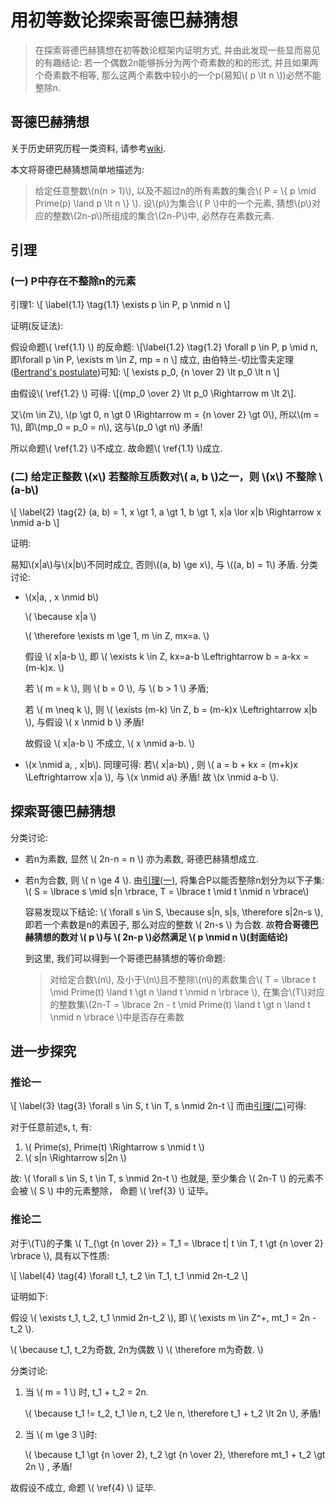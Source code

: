 # 用初等数论探索哥德巴赫猜想
> 在探索哥德巴赫猜想在初等数论框架内证明方式, 并由此发现一些显而易见的有趣结论: 若一个偶数2n能够拆分为两个奇素数的和的形式, 并且如果两个奇素数不相等, 那么这两个素数中较小的一个p(易知\\( p \lt n \\))必然不能整除n.

## 哥德巴赫猜想
关于历史研究历程一类资料, 请参考[wiki].

本文将哥德巴赫猜想简单地描述为:
> 给定任意整数\\(n(n > 1)\\), 以及不超过n的所有素数的集合\\( P = \\{ p \mid Prime(p) \land p \lt n \\} \\). 设\\(p\\)为集合\\( P \\)中的一个元素, 猜想\\(p\\)对应的整数\\(2n-p\\)所组成的集合\\(2n-P\\)中, 必然存在素数元素.

[wiki]: https://en.wikipedia.org/wiki/Goldbach's_conjecture

## 引理
### (一) P中存在不整除n的元素
引理1:
\\[ \label{1.1} \tag{1.1}
    \exists p \in P, p \nmid n
\\]

证明(反证法):

假设命题\\( \ref{1.1} \\) 的反命题:
\\[\label{1.2} \tag{1.2}
    \forall p \in P, p \mid n, 即\forall p \in P, \exists m \in Z, mp = n
\\]
成立, 由伯特兰-切比雪夫定理([Bertrand's postulate])可知:
\\[
    \exists p_0, {n \over 2} \lt p_0 \lt n
\\]

由假设\\( \ref{1.2} \\) 可得:
\\[{mp_0 \over 2} \lt p_0 \Rightarrow m \lt 2\\].

又\\(m \in Z\\), \\(p \gt 0, n \gt 0 \Rightarrow m = {n \over 2} \gt 0\\), 所以\\(m = 1\\), 即\\(mp_0 = p_0 = n\\), 这与\\(p_0 \gt n\\) 矛盾!

所以命题\\( \ref{1.2} \\)不成立. 故命题\\( \ref{1.1} \\)成立.

[Bertrand's postulate]: https://en.wikipedia.org/wiki/Bertrand%27s_postulate

### (二) 给定正整数 \\(x\\) 若整除互质数对\\( a, b \\)之一，则 \\(x\\) 不整除 \\(a-b\\)
\\[ \label{2} \tag{2}
    (a, b) = 1, x \gt 1, a \gt 1, b \gt 1, x|a \lor x|b \Rightarrow x \nmid a-b
\\]

证明:

易知\\(x|a\\)与\\(x|b\\)不同时成立, 否则\\((a, b) \ge x\\), 与 \\((a, b) = 1\\) 矛盾.
分类讨论:
- \\(x|a, \, x \nmid b\\)

    \\( \because x|a \\)

    \\( \therefore \exists m \ge 1, m \in Z,  mx=a. \\)

    假设 \\( x|a-b \\),  即 \\( \exists k \in Z,  kx=a-b \Leftrightarrow b = a-kx = (m-k)x. \\)

    若 \\( m = k \\), 则 \\( b = 0 \\), 与 \\( b > 1 \\) 矛盾;

    若 \\( m \neq k \\), 则 \\( \exists (m-k) \in Z,  b = (m-k)x \Leftrightarrow x|b \\),  与假设 \\( x \nmid b \\) 矛盾!

    故假设 \\( x|a-b \\) 不成立, \\( x \nmid a-b. \\)

- \\(x \nmid a, \, x|b\\). 同理可得:
    若\\( x|a-b\\) ,  则 \\( a = b + kx = (m+k)x \Leftrightarrow x|a \\), 与 \\(x \nmid a\\) 矛盾! 故 \\(x \nmid a-b \\).

## 探索哥德巴赫猜想
分类讨论:
- 若n为素数, 显然 \\( 2n-n = n \\) 亦为素数, 哥德巴赫猜想成立.
- 若n为合数, 则 \\( n \ge 4 \\). 由[引理(一)](#一-p中存在不整除n的元素), 将集合P以能否整除n划分为以下子集: \\( S = \lbrace s \mid s|n \rbrace,  T = \lbrace t \mid t \nmid n \rbrace\\)

    容易发现以下结论: \\( \forall s \in S,  \because s|n, s|s,  \therefore s|2n-s \\), 即若一个素数是n的素因子, 那么对应的整数 \\( 2n-s \\) 为合数. 故**符合哥德巴赫猜想的数对 \\( p \\)与 \\( 2n-p \\)必然满足 \\( p \nmid n \\)(封面结论)**

    到这里, 我们可以得到一个哥德巴赫猜想的等价命题:
    > 对给定合数\\(n\\), 及小于\\(n\\)且不整除\\(n\\)的素数集合\\( T = \lbrace t \mid Prime(t) \land t \gt n \land t \nmid n \rbrace \\), 在集合\\(T\\)对应的整数集\\(2n-T = \lbrace 2n - t \mid Prime(t) \land t \gt n \land t \nmid n \rbrace \\)中是否存在素数

## 进一步探究
### 推论一
\\[ \label{3} \tag{3}
    \forall s \in S, t \in T,  s \nmid 2n-t
\\]
而由[引理(二)]可得:

对于任意前述s, t, 有:
1. \\( Prime(s), Prime(t) \Rightarrow s \nmid t \\)
2. \\( s|n \Rightarrow s|2n \\)

故: \\( \forall s \in S, t \in T,  s \nmid 2n-t \\)
也就是, 至少集合 \\( 2n-T \\) 的元素不会被 \\( S \\) 中的元素整除， 命题 \\( \ref{3} \\) 证毕。

### 推论二
对于\\(T\\)的子集 \\( T_{\gt {n \over 2}} = T_1 = \lbrace t| t \in T, t \gt {n \over 2} \rbrace \\), 具有以下性质:

\\[ \label{4} \tag{4}
    \forall t_1, t_2 \in T_1,  t_1 \nmid 2n-t_2
\\]

证明如下:

假设 \\( \exists t_1, t_2,  t_1 \nmid 2n-t_2 \\), 即 \\( \exists m \in Z^+, mt_1 = 2n - t_2 \\).

\\( \because t_1, t_2为奇数, 2n为偶数 \\)
\\( \therefore m为奇数. \\)

分类讨论:
1. 当 \\( m = 1 \\) 时, t_1 + t_2 = 2n.

    \\( \because t_1 != t_2, t_1 \le n, t_2 \le n, \therefore t_1 + t_2 \lt 2n \\), 矛盾!

2. 当 \\( m \ge 3 \\)时:

    \\( \because t_1 \gt {n \over 2},  t_2 \gt {n \over 2}, \therefore mt_1 + t_2 \gt 2n \\)
, 矛盾!

故假设不成立, 命题 \\( \ref{4} \\) 证毕.

[引理(二)]: #二-给定正整数a-b--1-x-gt-1-a-gt-1-b-gt-1-若xa或xb-rightarrow-x-nmid-a-b
